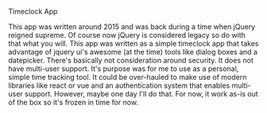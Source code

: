 Timeclock App

This app was written around 2015 and was back during a time when jQuery reigned supreme. Of course now jQuery is considered legacy so do with that what you will. This app was written as a simple timeclock app that takes advantage of jquery ui's awesome (at the time) tools like dialog boxes and a datepicker. There's basically not consideration around security. It does not have multi-user support. It's purpose was for me to use as a personal, simple time tracking tool. It could be over-hauled to make use of modern libraries like react or vue and an authentication system that enables multi-user support. However, maybe one day I'll do that. For now, it work as-is out of the box so it's frozen in time for now.